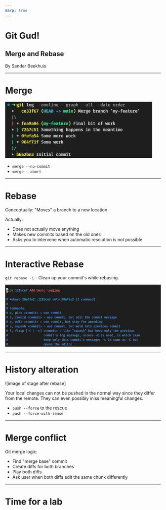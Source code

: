 ```yaml
---
marp: true
---
```


# Git Gud!
## Merge and Rebase

By Sander Beekhuis

---
# Merge

![w:800](./imgs/merge.jpg)

- `merge --no-commit`
- `merge --abort`

---

# Rebase

Conceptually: "Moves" a branch to a new location

Actually:
- Does not actually move anything
- Makes new commits based on the old ones
- Asks you to intervene when automatic resolution is not possible

---

# Interactive Rebase

`git rebase -i` - Clean up your commit's while rebasing.

![w:1000](./imgs/interactive-rebase.jpg)

---

# History alteration

![image of stage after rebase]

Your local changes can not be pushed in the normal way since they differ from the remote. They can even possibly miss meaningful changes. 

- `push --force` to the rescue
- `push --force-with-lease`


---

# Merge conflict

Git merge logic:
- Find "merge base" commit
- Create diffs for both branches
- Play both diffs
- Ask user when both diffs edit the same chunk differently


---

# Time for a lab


